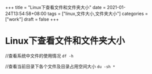 +++
title = "Linux下查看文件和文件夹大小"
date = 2021-01-24T13:54:58+08:00
tags = ["linux,文件大小,文件夹大小"]
categories = ["work"]
draft = false
+++

# Linux下查看文件和文件夹大小

//查看系统中文件的使用情况
``` df -h ```

//查看当前目录下各个文件及目录占用空间大小
``` du -sh * ```